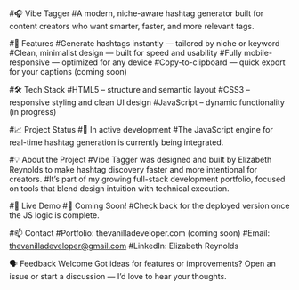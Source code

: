 #🎧 Vibe Tagger
#A modern, niche-aware hashtag generator built for content creators who want smarter, faster, and more relevant tags.

#🚀 Features
#Generate hashtags instantly — tailored by niche or keyword
#Clean, minimalist design — built for speed and usability
#Fully mobile-responsive — optimized for any device
#Copy-to-clipboard — quick export for your captions (coming soon)

#🛠️ Tech Stack
#HTML5 – structure and semantic layout
#CSS3 – responsive styling and clean UI design
#JavaScript – dynamic functionality (in progress)

#📈 Project Status
#🧩 In active development
#The JavaScript engine for real-time hashtag generation is currently being integrated.

#💡 About the Project
#Vibe Tagger was designed and built by Elizabeth Reynolds to make hashtag discovery faster and more intentional for creators.
#It’s part of my growing full-stack development portfolio, focused on tools that blend design intuition with technical execution.

#🔗 Live Demo
#🚀 Coming Soon!
#Check back for the deployed version once the JS logic is complete.

#📫 Contact
#Portfolio: thevanilladeveloper.com (coming soon)
#Email: thevanilladeveloper@gmail.com
#LinkedIn: Elizabeth Reynolds

🗣️ Feedback Welcome
Got ideas for features or improvements? Open an issue or start a discussion — I’d love to hear your thoughts.
